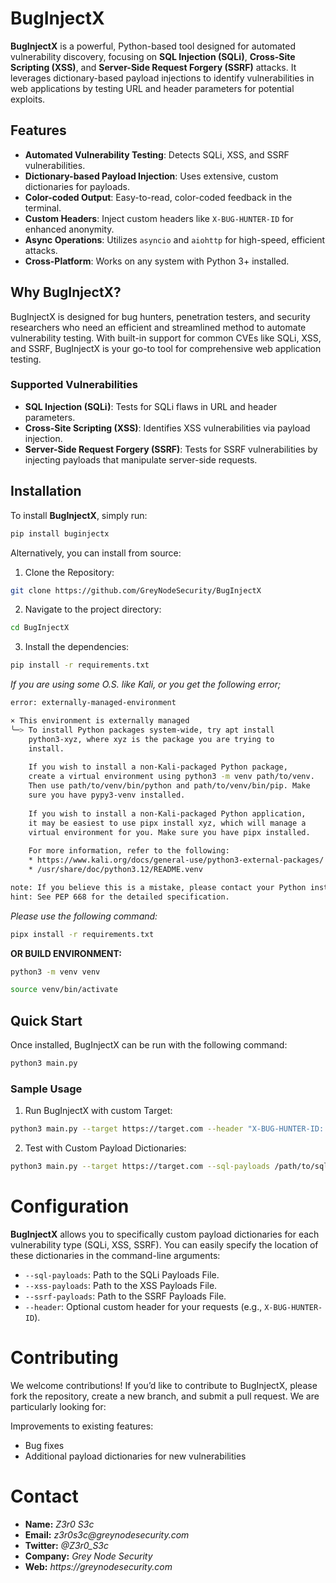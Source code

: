 # BugInjectX

**BugInjectX** is a powerful, Python-based tool designed for automated vulnerability discovery, focusing on **SQL Injection (SQLi)**, **Cross-Site Scripting (XSS)**, and **Server-Side Request Forgery (SSRF)** attacks. It leverages dictionary-based payload injections to identify vulnerabilities in web applications by testing URL and header parameters for potential exploits.

## Features

- **Automated Vulnerability Testing**: Detects SQLi, XSS, and SSRF vulnerabilities.
- **Dictionary-based Payload Injection**: Uses extensive, custom dictionaries for payloads.
- **Color-coded Output**: Easy-to-read, color-coded feedback in the terminal.
- **Custom Headers**: Inject custom headers like `X-BUG-HUNTER-ID` for enhanced anonymity.
- **Async Operations**: Utilizes `asyncio` and `aiohttp` for high-speed, efficient attacks.
- **Cross-Platform**: Works on any system with Python 3+ installed.

## Why BugInjectX?

BugInjectX is designed for bug hunters, penetration testers, and security researchers who need an efficient and streamlined method to automate vulnerability testing. With built-in support for common CVEs like SQLi, XSS, and SSRF, BugInjectX is your go-to tool for comprehensive web application testing.

### Supported Vulnerabilities
- **SQL Injection (SQLi)**: Tests for SQLi flaws in URL and header parameters.
- **Cross-Site Scripting (XSS)**: Identifies XSS vulnerabilities via payload injection.
- **Server-Side Request Forgery (SSRF)**: Tests for SSRF vulnerabilities by injecting payloads that manipulate server-side requests.

## Installation

To install **BugInjectX**, simply run:

```bash
pip install buginjectx
```

Alternatively, you can install from source:

1. Clone the Repository:
```bash
git clone https://github.com/GreyNodeSecurity/BugInjectX
```
2. Navigate to the project directory:
```bash
cd BugInjectX
```
3. Install the dependencies:
```bash
pip install -r requirements.txt
```
_If you are using some O.S. like Kali, or you get the following error;_
```bash
error: externally-managed-environment

× This environment is externally managed
╰─> To install Python packages system-wide, try apt install
    python3-xyz, where xyz is the package you are trying to
    install.
    
    If you wish to install a non-Kali-packaged Python package,
    create a virtual environment using python3 -m venv path/to/venv.
    Then use path/to/venv/bin/python and path/to/venv/bin/pip. Make
    sure you have pypy3-venv installed.
    
    If you wish to install a non-Kali-packaged Python application,
    it may be easiest to use pipx install xyz, which will manage a
    virtual environment for you. Make sure you have pipx installed.
    
    For more information, refer to the following:
    * https://www.kali.org/docs/general-use/python3-external-packages/
    * /usr/share/doc/python3.12/README.venv

note: If you believe this is a mistake, please contact your Python installation or OS distribution provider. You can override this, at the risk of breaking your Python installation or OS, by passing --break-system-packages.
hint: See PEP 668 for the detailed specification.
```
_Please use the following command:_
```bash
pipx install -r requirements.txt
```
**OR BUILD ENVIRONMENT:**
```bash
python3 -m venv venv

source venv/bin/activate
```

## Quick Start
Once installed, BugInjectX can be run with the following command:
```bash
python3 main.py
```

### Sample Usage
1. Run BugInjectX with custom Target:
```bash
python3 main.py --target https://target.com --header "X-BUG-HUNTER-ID: Z3r0-S3c"
```
2. Test with Custom Payload Dictionaries:
```bash
python3 main.py --target https://target.com --sql-payloads /path/to/sql_payloads.txt --xss-payloads /path/to/xss_payloads.txt --ssrf-payloads /path/to/ssrf_payloads.txt
```

# Configuration
**BugInjectX** allows you to specifically custom payload dictionaries for each vulnerability type (SQLi, XSS, SSRF). You can easily specify the location of these dictionaries in the command-line arguments:  
* `--sql-payloads`: Path to the SQLi Payloads File.  
* `--xss-payloads`: Path to the XSS Payloads File.  
* `--ssrf-payloads`: Path to the SSRF Payloads File.  
* `--header`: Optional custom header for your requests (e.g., `X-BUG-HUNTER-ID`).  
  
# Contributing
We welcome contributions! If you’d like to contribute to BugInjectX, please fork the repository, create a new branch, and submit a pull request. We are particularly looking for:

Improvements to existing features:
* Bug fixes
* Additional payload dictionaries for new vulnerabilities

# Contact
* **Name:** _Z3r0 S3c_  
* **Email:** _z3r0s3c@greynodesecurity.com_
* **Twitter:** _@Z3r0_S3c_
* **Company:** _Grey Node Security_
* **Web:** _https://greynodesecurity.com_

